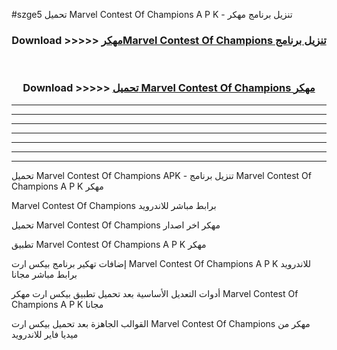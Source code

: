 #szge5 تحميل Marvel Contest Of Champions  A P K - تنزيل برنامج مهكر



<div align="center">
<h3>Download >>>>> <a href="https://runaway1.web.app/?sq=Marvel Contest Of Champions ">مهكرMarvel Contest Of Champions  تنزيل برنامج</a></h3><br>

<h3>Download >>>>> <a href="https://runaway1.web.app/?sq=Marvel Contest Of Champions ">تحميل Marvel Contest Of Champions  مهكر</a></h3>
</div>


----------------------------------------------------------

----------------------------------------------------------

----------------------------------------------------------

----------------------------------------------------------

----------------------------------------------------------

----------------------------------------------------------

----------------------------------------------------------

تحميل Marvel Contest Of Champions  APK - تنزيل برنامج Marvel Contest Of Champions  A P K مهكر

Marvel Contest Of Champions  برابط مباشر للاندرويد

تحميل Marvel Contest Of Champions  مهكر اخر اصدار

تطبيق Marvel Contest Of Champions  A P K مهكر

إضافات تهكير برنامج بيكس ارت Marvel Contest Of Champions  A P K للاندرويد برابط مباشر مجانا

أدوات التعديل الأساسية بعد تحميل تطبيق بيكس ارت مهكر Marvel Contest Of Champions  A P K مجانا

القوالب الجاهزة بعد تحميل بيكس ارت Marvel Contest Of Champions  مهكر من ميديا فاير للاندرويد


